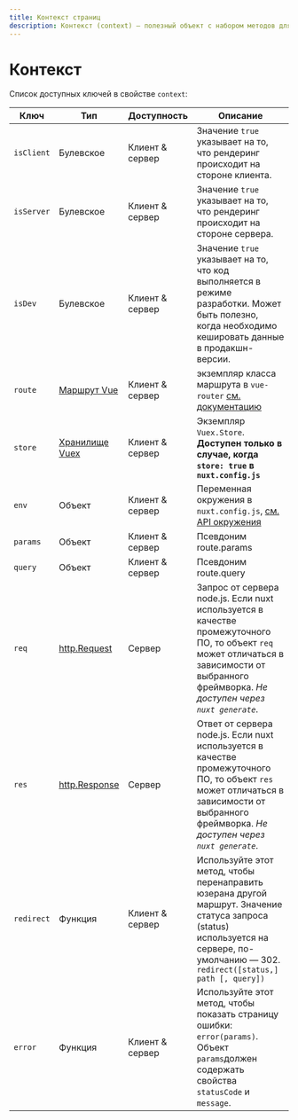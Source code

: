 ```yaml
---
title: Контекст страниц
description: Контекст (context) — полезный объект с набором методов для абстракции клиент-серверного взаимодействия.
---
```


# Контекст

Список доступных ключей в свойстве `context`:

| Ключ | Тип | Доступность | Описание |
|-----|------|--------------|-------------|
| `isClient` | Булевское | Клиент & сервер | Значение `true` указывает на то, что рендеринг происходит на стороне клиента. |
| `isServer` | Булевское | Клиент & сервер | Значение `true` указывает на то, что рендеринг происходит на стороне сервера. |
| `isDev` | Булевское | Клиент & сервер | Значение `true` указывает на то, что код выполняется в режиме разработки. Может быть полезно, когда необходимо кешировать данные в продакшн-версии. |
| `route` | [Маршрут Vue](https://router.vuejs.org/api/#the-route-object) | Клиент & сервер | экземпляр класса маршрута в `vue-router` [см. документацию](https://router.vuejs.org/api/#the-route-object) |
| `store` | [Хранилище Vuex](http://vuex.vuejs.org/en/api.html#vuexstore-instance-properties) | Клиент & сервер | Экземпляр `Vuex.Store`. **Доступен только в случае, когда `store: true` в `nuxt.config.js`** |
| `env` | Объект | Клиент & сервер | Переменная окружения в `nuxt.config.js`, [см. API окружения](/api/configuration-env)  |
| `params` | Объект | Клиент & сервер | Псевдоним route.params |
| `query` | Объект | Клиент & сервер | Псевдоним route.query |
| `req` | [http.Request](https://nodejs.org/api/http.html#http_class_http_incomingmessage) | Сервер | Запрос от сервера node.js. Если nuxt используется в качестве промежуточного ПО, то объект `req` может отличаться в зависимости от выбранного фреймворка. *Не доступен через `nuxt generate`*. |
| `res` | [http.Response](https://nodejs.org/api/http.html#http_class_http_serverresponse) | Сервер | Ответ от сервера node.js. Если nuxt используется в качестве промежуточного ПО, то объект `res` может отличаться в зависимости от выбранного фреймворка. *Не доступен через `nuxt generate`*. |
| `redirect` | Функция | Клиент & сервер | Используйте этот метод, чтобы перенаправить юзерана другой маршрут. Значение статуса запроса (status) используется на сервере, по-умолчанию — 302. `redirect([status,] path [, query])` |
| `error` | Функция | Клиент & сервер | Используйте этот метод, чтобы показать страницу ошибки: `error(params)`. Объект `params`должен содержать свойства `statusCode` и `message`. |
